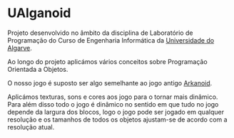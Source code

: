 # UAlganoid

Projeto desenvolvido no âmbito da disciplina de Laboratório de Programação do Curso de Engenharia Informática da [Universidade do Algarve](https://www.ualg.pt/).

Ao longo do projeto aplicámos vários conceitos sobre Programação Orientada a Objetos.

O nosso jogo é suposto ser algo semelhante ao jogo antigo [Arkanoid](https://en.wikipedia.org/wiki/Arkanoid).

Aplicámos texturas, sons e cores aos jogo para o tornar mais dinâmico. Para além disso todo o jogo é dinâmico no sentido em que tudo no jogo depende da largura dos blocos, logo o jogo pode ser jogado em qualquer resolução e os tamanhos de todos os objetos ajustam-se de acordo com a resolução atual.

